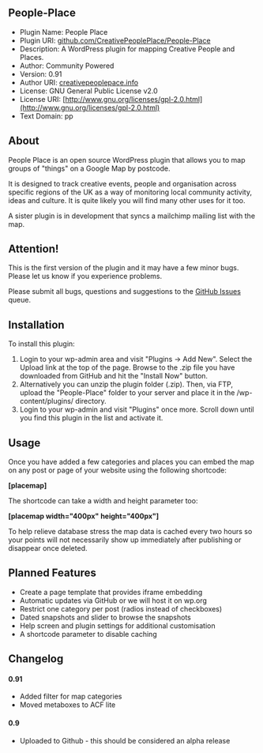 ## People-Place

* Plugin Name: People Place
* Plugin URI: [github.com/CreativePeoplePlace/People-Place](https://github.com/CreativePeoplePlace/People-Place)
* Description: A WordPress plugin for mapping Creative People and Places.
* Author: Community Powered
* Version: 0.91
* Author URI: [creativepeoplepace.info](http://creativepeopleplace.info)
* License: GNU General Public License v2.0
* License URI: [http://www.gnu.org/licenses/gpl-2.0.html](http://www.gnu.org/licenses/gpl-2.0.html)
* Text Domain: pp

## About

People Place is an open source WordPress plugin that allows you to map groups of "things" on a Google Map by postcode. 

It is designed to track creative events, people and organisation across specific regions of the UK as a way of monitoring local community activity, ideas and culture. It is quite likely you will find many other uses for it too. 

A sister plugin is in development that syncs a mailchimp mailing list with the map.

## Attention!

This is the first version of the plugin and it may have a few minor bugs. Please let us know if you experience problems.

Please submit all bugs, questions and suggestions to the [GitHub Issues](https://github.com/CreativePeoplePlace/People-Place/issues) queue.

## Installation

To install this plugin:

1. Login to your wp-admin area and visit "Plugins -> Add New". Select the Upload link at the top of the page. Browse to the .zip file you have downloaded from GitHub and hit the "Install Now" button.
1. Alternatively you can unzip the plugin folder (.zip). Then, via FTP, upload the "People-Place" folder to your server and place it in the /wp-content/plugins/ directory.
1. Login to your wp-admin and visit "Plugins" once more. Scroll down until you find this plugin in the list and activate it.

## Usage

Once you have added a few categories and places you can embed the map on any post or page of your website using the following shortcode:

**[placemap]**

The shortcode can take a width and height parameter too:

**[placemap width="400px" height="400px"]**

To help relieve database stress the map data is cached every two hours so your points will not necessarily show up immediately after publishing or disappear once deleted.

## Planned Features

* Create a page template that provides iframe embedding
* Automatic updates via GitHub or we will host it on wp.org
* Restrict one category per post (radios instead of checkboxes)
* Dated snapshots and slider to browse the snapshots
* Help screen and plugin settings for additional customisation
* A shortcode parameter to disable caching

## Changelog

#### 0.91
* Added filter for map categories
* Moved metaboxes to ACF lite

#### 0.9
* Uploaded to Github - this should be considered an alpha release
